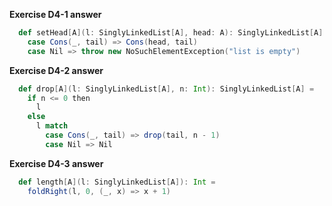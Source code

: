 **Exercise D4-1 answer**

```scala
  def setHead[A](l: SinglyLinkedList[A], head: A): SinglyLinkedList[A] = l match
    case Cons(_, tail) => Cons(head, tail)
    case Nil => throw new NoSuchElementException("list is empty")
```

**Exercise D4-2 answer**

```scala
  def drop[A](l: SinglyLinkedList[A], n: Int): SinglyLinkedList[A] =
    if n <= 0 then
      l
    else
      l match
        case Cons(_, tail) => drop(tail, n - 1)
        case Nil => Nil
```

**Exercise D4-3 answer**

```scala
  def length[A](l: SinglyLinkedList[A]): Int = 
    foldRight(l, 0, (_, x) => x + 1)
```
